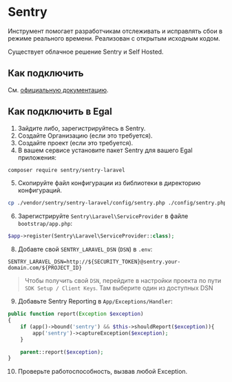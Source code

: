 # Sentry

Инструмент помогает разработчикам отслеживать и исправлять сбои в режиме
реального времени. Реализован с открытым исходным кодом.

Существует облачное решение Sentry и Self Hosted.


## Как подключить

См. [официальную документацию](https://docs.sentry.io/platforms/).


## Как подключить в Egal

1. Зайдите либо, зарегистрируйтесь в Sentry.
2. Создайте Организацию (если это требуется).
3. Создайте проект (если это требуется).
4. В вашем сервисе установите пакет Sentry для вашего Egal приложения:

```bash
composer require sentry/sentry-laravel
```

5. Скопируйте файл конфигурации из библиотеки в директорию конфигураций.

```bash
cp ./vendor/sentry/sentry-laravel/config/sentry.php ./config/sentry.php
```

6. Зарегистрируйте `Sentry\Laravel\ServiceProvider` в файле
   `bootstrap/app.php`:

```php
$app->register(Sentry\Laravel\ServiceProvider::class);
```

8. Добавте свой `SENTRY_LARAVEL_DSN` (`DSN`) в `.env`:

```dotenv
SENTRY_LARAVEL_DSN=http://${SECURITY_TOKEN}@sentry.your-domain.com/${PROJECT_ID}
```

> Чтобы получить свой `DSN`, перейдите в настройки проекта по пути `SDK
> Setup / Client Keys`. Там выберите один из доступных DSN

9. Добавьте Sentry Reporting в `App/Exceptions/Handler`:

```php
public function report(Exception $exception)
{
    if (app()->bound('sentry') && $this->shouldReport($exception)){
        app('sentry')->captureException($exception);
    }

    parent::report($exception);
}
```

10. Проверьте работоспособность, вызвав любой Exception.


